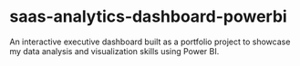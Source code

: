 # saas-analytics-dashboard-powerbi
An interactive executive dashboard built as a portfolio project to showcase my data analysis and visualization skills using Power BI.
